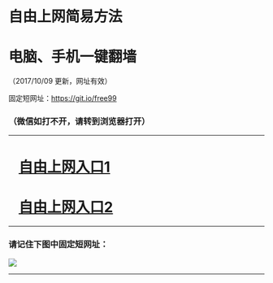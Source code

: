 ﻿# 自由上网简易方法

# 电脑、手机一键翻墙

（2017/10/09 更新，网址有效）

固定短网址：https://git.io/free99

### （微信如打不开，请转到浏览器打开）


***





# &nbsp;&nbsp; <a href="http://ft266225145.fwq-tz-1001.info/fwqtz01.html?t=10090013450 " target="_blank">自由上网入口1</a>
# &nbsp;&nbsp; <a href="http://ft3087622588.fwq-tz-1002.info/fwqtz02.html?t=100900131445 " target="_blank">自由上网入口2</a>
***

### 请记住下图中固定短网址：

<img src="https://s3-us-west-2.amazonaws.com/fwq-1001/yjfq-20170905okok.png" /> 


***

